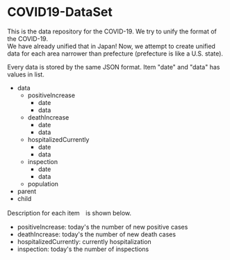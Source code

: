 # COVID19-DataSet
This is the data repository for the COVID-19. We try to unify the format of the COVID-19.  
We have already unified that in Japan! Now, we attempt to create unified data for each area narrower than prefecture (prefecture is like a U.S. state).  
  
Every data is stored by the same JSON format. Item "date" and "data" has values in list. 
- data
  - positiveIncrease
    - date
    - data
  - deathIncrease
    - date
    - data
  - hospitalizedCurrently
    - date
    - data
  - inspection
    - date
    - data
  - population
- parent
- child
  
Description for each item　is shown below.
- positiveIncrease: today's the number of new positive cases
- deathIncrease: today's the number of new death cases
- hospitalizedCurrently: currently hospitalization 
- inspection: today's the number of inspections
